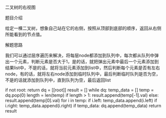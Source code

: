 二叉树的右视图

题目介绍

给定一棵二叉树，想象自己站在它的右侧，按照从顶部到底部的顺序，返回从右侧所能看到的节点值。

解题思路

我们可以通过层序遍历来解决，将每层node都添加到队列中，每次都从队列中弹出一个元素，判断元素是否大于1，是的话，就把弹出元素中最后一个元素添加到结果list中，不是的话，就将当前元素添加到list中，然后判断每个元素是否有左右node，有的话，就将左右node添加到临时队列中，最后判断临时队列是否为空，不是的话就添加到队列中，直到队列为空，最后返回list

if not root:
	return
dq = [[root]]
result = []
while dq:
	temp_data = []
	temp = dq.pop(0)
	length = len(temp)
	if length > 1:
		result.append(temp[-1].val)
	else:
		result.append(temp[0].val)
	for i in temp:
		if i.left:
			temp_data.append(i.left)
		if i.right:
			temp_data.append(i.right)
	if temp_data:
		dq.append(temp_data)
return result
